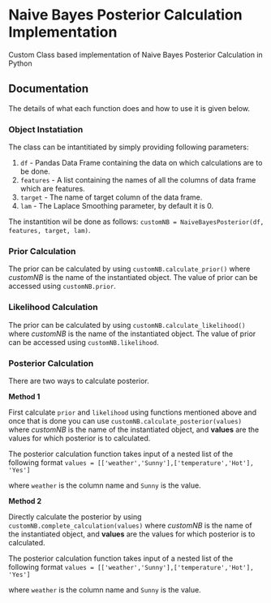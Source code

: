 # Naive Bayes Posterior Calculation Implementation
Custom Class based implementation of Naive Bayes Posterior Calculation in Python


## Documentation
The details of what each function does and how to use it is given below.

### Object Instatiation
The class can be intantitiated by simply providing following parameters:

1. `df` - Pandas Data Frame containing the data on which calculations are to be done.
2. `features` - A list containing the names of all the columns of data frame which are features.
3. `target` - The name of target column of the data frame.
4. `lam` - The Laplace Smoothing parameter, by default it is 0.

The instantition wil be done as follows: `customNB = NaiveBayesPosterior(df, features, target, lam)`.

### Prior Calculation
The prior can be calculated by using `customNB.calculate_prior()` where *customNB* is the name of the instantiated object. The value of prior can be accessed using `customNB.prior`.

### Likelihood Calculation
The prior can be calculated by using `customNB.calculate_likelihood()` where *customNB* is the name of the instantiated object. The value of prior can be accessed using `customNB.likelihood`.

### Posterior Calculation
There are two ways to calculate posterior.

**Method 1** 

First calculate `prior` and `likelihood` using functions mentioned above and once that is done you can use `customNB.calculate_posterior(values)` where *customNB* is the name of the instantiated object, and **values** are the values for which posterior is to calculated.

The posterior calculation function takes input of a nested list of the following format
`values = [['weather','Sunny'],['temperature','Hot'], 'Yes']`

where `weather` is the column name and `Sunny` is the value.


**Method 2** 

Directly calculate the posterior by using `customNB.complete_calculation(values)` where *customNB* is the name of the instantiated object, and **values** are the values for which posterior is to calculated.

The posterior calculation function takes input of a nested list of the following format
`values = [['weather','Sunny'],['temperature','Hot'], 'Yes']`

where `weather` is the column name and `Sunny` is the value.
